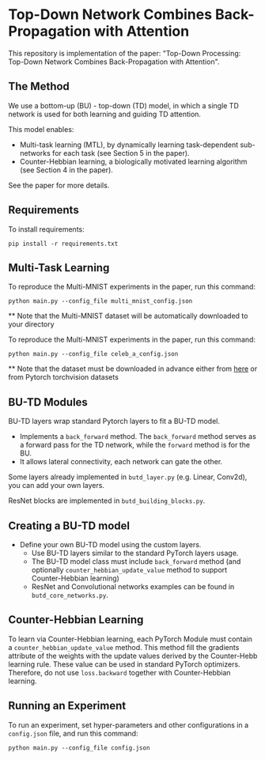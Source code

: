 
# Top-Down Network Combines Back-Propagation with Attention

This repository is implementation of the paper: "Top-Down Processing: Top-Down Network Combines Back-Propagation with Attention". 

## The Method

We use a bottom-up (BU) - top-down (TD) model, in which a single TD network is used for both learning and guiding TD attention.

This model enables: 
*   Multi-task learning (MTL), by dynamically learning task-dependent sub-networks for each task (see Section 5 in the paper). 
*   Counter-Hebbian learning, a biologically motivated learning algorithm (see Section 4 in the paper).

See the paper for more details.


## Requirements

To install requirements:

```setup
pip install -r requirements.txt
```

## Multi-Task Learning 

To reproduce the Multi-MNIST experiments in the paper, run this command:

```train
python main.py --config_file multi_mnist_config.json 
```

** Note that the Multi-MNIST dataset will be automatically downloaded to your directory

To reproduce the Multi-MNIST experiments in the paper, run this command:

```train
python main.py --config_file celeb_a_config.json 
```

** Note that the dataset must be downloaded in advance either from [here](https://mmlab.ie.cuhk.edu.hk/projects/CelebA.html) or from Pytorch torchvision datasets

## BU-TD Modules

BU-TD layers wrap standard Pytorch layers to fit a BU-TD model. 
*   Implements a `back_forward` method. The `back_forward` method serves as a forward pass for the TD network, while the `forward` method is for the BU.
*   It allows lateral connectivity, each network can gate the other. 

Some layers already implemented in `butd_layer.py` (e.g. Linear, Conv2d), you can add your own layers. 

ResNet blocks are implemented in `butd_building_blocks.py`.  

## Creating a BU-TD model

*   Define your own BU-TD model using the custom layers.
    *   Use BU-TD layers similar to the standard PyTorch layers usage. 
    *   The BU-TD model class must include `back_forward` method (and optionally `counter_hebbian_update_value` method to support Counter-Hebbian learning)
    *   ResNet and Convolutional networks examples can be found in `butd_core_networks.py`.
    
## Counter-Hebbian Learning

To learn via Counter-Hebbian learning, each PyTorch Module must contain a `counter_hebbian_update_value` method. 
This method fill the gradients attribute of the weights with the update values derived by the Counter-Hebb learning rule. 
These value can be used in standard PyTorch optimizers. 
Therefore, do not use `loss.backward` together with Counter-Hebbian learning.   

## Running an Experiment

To run an experiment, set hyper-parameters and other configurations in a `config.json` file, and run this command:  

```run
python main.py --config_file config.json
```
